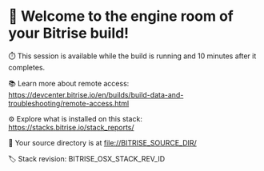 # 👋 Welcome to the engine room of your Bitrise build!

⏱️ This session is available while the build is running and 10 minutes after it completes.

📚 Learn more about remote access: <https://devcenter.bitrise.io/en/builds/build-data-and-troubleshooting/remote-access.html>

⚙️ Explore what is installed on this stack: <https://stacks.bitrise.io/stack_reports/>

📂 Your source directory is at <file://BITRISE_SOURCE_DIR/>

🏷️ Stack revision: BITRISE_OSX_STACK_REV_ID
